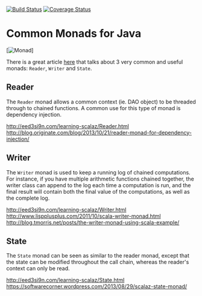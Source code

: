 [![Build Status](https://travis-ci.org/enelson/java_monads.svg?branch=master)](https://travis-ci.org/enelson/java_monads)
[![Coverage Status](https://codecov.io/github/enelson/java_monads/coverage.png?branch=master)](https://codecov.io/github/enelson/java_monads?branch=master)

# Common Monads for Java

[![Monad](http://adit.io/imgs/functors/bind_def.png)]

There is a great article [here](http://adit.io/posts/2013-06-10-three-useful-monads.html) that talks about 3 very common and useful monads: `Reader`, `Writer` and `State`. 

## Reader

The `Reader` monad allows a common context (ie. DAO object) to be threaded through to chained functions. A common use for this type of monad is dependency injection.

http://eed3si9n.com/learning-scalaz/Reader.html  
http://blog.originate.com/blog/2013/10/21/reader-monad-for-dependency-injection/

## Writer

The `Writer` monad is used to keep a running log of chained computations. For instance, if you have multiple arithmetic functions chained together, the writer class can append to the log each time a computation is run, and the final result will contain both the final value of the computations, as well as the complete log.

http://eed3si9n.com/learning-scalaz/Writer.html  
http://www.lispplusplus.com/2011/10/scala-writer-monad.html  
http://blog.tmorris.net/posts/the-writer-monad-using-scala-example/

## State

The `State` monad can be seen as similar to the reader monad, except that the state can be modified throughout the call chain, whereas the reader's context can only be read. 

http://eed3si9n.com/learning-scalaz/State.html  
https://softwarecorner.wordpress.com/2013/08/29/scalaz-state-monad/
